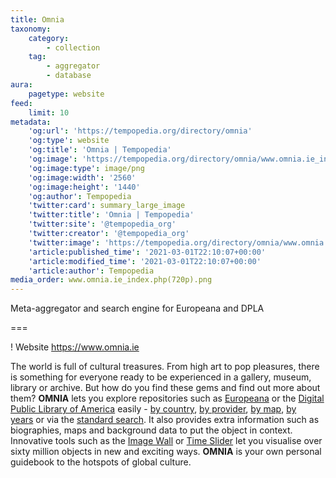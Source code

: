```yaml
---
title: Omnia
taxonomy:
    category:
        - collection
    tag:
        - aggregator
        - database
aura:
    pagetype: website
feed:
    limit: 10
metadata:
    'og:url': 'https://tempopedia.org/directory/omnia'
    'og:type': website
    'og:title': 'Omnia | Tempopedia'
    'og:image': 'https://tempopedia.org/directory/omnia/www.omnia.ie_index.php(720p).png'
    'og:image:type': image/png
    'og:image:width': '2560'
    'og:image:height': '1440'
    'og:author': Tempopedia
    'twitter:card': summary_large_image
    'twitter:title': 'Omnia | Tempopedia'
    'twitter:site': '@tempopedia_org'
    'twitter:creator': '@tempopedia_org'
    'twitter:image': 'https://tempopedia.org/directory/omnia/www.omnia.ie_index.php(720p).png'
    'article:published_time': '2021-03-01T22:10:07+00:00'
    'article:modified_time': '2021-03-01T22:10:07+00:00'
    'article:author': Tempopedia
media_order: www.omnia.ie_index.php(720p).png
---
```


Meta-aggregator and search engine for Europeana and DPLA

===

! Website https://www.omnia.ie

The world is full of cultural treasures. From high art to pop pleasures, there is something for everyone ready to be experienced in a gallery, museum, library or archive. But how do you find these gems and find out more about them? **OMNIA** lets you explore repositories such as [Europeana](https://tempopedia.org/directory/europeana) or the [Digital Public Library of America](https://tempopedia.org/directory/dpla) easily - [by country](https://www.omnia.ie/index.php?navigation_function=14), [by provider](https://www.omnia.ie/index.php?navigation_function=16), [by map](https://www.omnia.ie/index.php?navigation_function=10), [by years](https://www.omnia.ie/index.php?navigation_function=23) or via the [standard search](https://www.omnia.ie/index.php?navigation_function=22). It also provides extra information such as biographies, maps and background data to put the object in context. Innovative tools such as the [Image Wall](https://www.omnia.ie/index.php?navigation_function=31) or [Time Slider](https://www.omnia.ie/index.php?navigation_function=23) let you visualise over sixty million objects in new and exciting ways. **OMNIA** is your own personal guidebook to the hotspots of global culture.